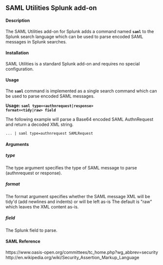 <h2>SAML Utilities Splunk add-on</h2>

<h4>Description</h4>
The SAML Utilities add-on for Splunk adds a command named <code><strong>saml</strong></code> to the Splunk search language which can be used to parse encoded SAML messages in Splunk searches.

<h4>Installation</h4>
SAML Utilities is a standard Splunk add-on and requires no special configuration.

<h4>Usage</h4>
The <code><strong>saml</strong></code> command is implemented as a single search command which can be used to parse encoded SAML messages.

<strong>Usage: <code>saml type=\<authnrequest|response\> format=\<tidy|raw\> field</code></strong>

The following example will parse a Base64 encoded SAML AuthnRequest and return a decoded XML string.

<code>... | saml type=authnrequest SAMLRequest</code>

<h4>Arguments</h4>
<h5>type</h5>

The type argument specifies the type of SAML message to parse (authnrequest or response).

<h5>format</h5>

The format argument specifies whether the SAML message XML will be tidy'd (add newlines and indents) or will be left as-is
The default is "raw" which leaves the XML content as-is.

<h5>field</h5>

The Splunk field to parse.

<h4>SAML Reference</h4>
https://www.oasis-open.org/committees/tc_home.php?wg_abbrev=security
http://en.wikipedia.org/wiki/Security_Assertion_Markup_Language
